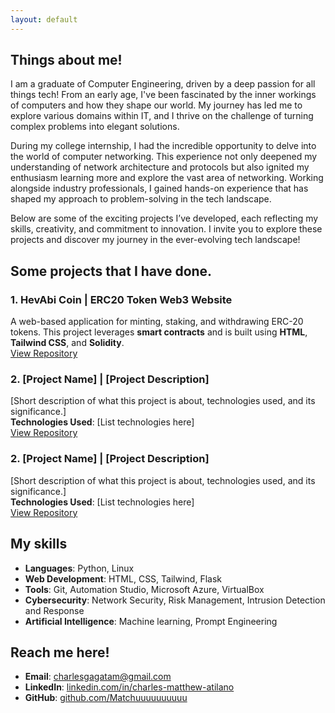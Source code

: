 ```yaml
---
layout: default
---
```

## Things about me!

I am a graduate of Computer Engineering, driven by a deep passion for all things tech! From an early age, I've been fascinated by the inner workings of computers and how they shape our world. My journey has led me to explore various domains within IT, and I thrive on the challenge of turning complex problems into elegant solutions.

During my college internship, I had the incredible opportunity to delve into the world of computer networking. This experience not only deepened my understanding of network architecture and protocols but also ignited my enthusiasm learning more and explore the vast area of networking. Working alongside industry professionals, I gained hands-on experience that has shaped my approach to problem-solving in the tech landscape.

Below are some of the exciting projects I’ve developed, each reflecting my skills, creativity, and commitment to innovation. I invite you to explore these projects and discover my journey in the ever-evolving tech landscape!


## Some projects that I have done.

### 1. **HevAbi Coin** | ERC20 Token Web3 Website
A web-based application for minting, staking, and withdrawing ERC-20 tokens. This project leverages **smart contracts** and is built using **HTML**, **Tailwind CSS**, and **Solidity**.  
[View Repository](https://github.com/CharlesMatthewAtilano/HevAbi)

### 2. **[Project Name]** | [Project Description]
[Short description of what this project is about, technologies used, and its significance.]  
**Technologies Used**: [List technologies here]  
[View Repository](link-to-repo)

### 2. **[Project Name]** | [Project Description]
[Short description of what this project is about, technologies used, and its significance.]  
**Technologies Used**: [List technologies here]  
[View Repository](link-to-repo)

## My skills
- **Languages**: Python, Linux
- **Web Development**: HTML, CSS, Tailwind, Flask
- **Tools**: Git, Automation Studio, Microsoft Azure, VirtualBox
- **Cybersecurity**: Network Security, Risk Management, Intrusion Detection and Response
- **Artificial Intelligence**: Machine learning, Prompt Engineering 


## Reach me here!
- **Email**: <a href="https://mail.google.com/mail/u/0/#inbox?compose=new">charlesgagatam@gmail.com</a> 
- **LinkedIn**: <a href="https://linkedin.com/in/charles-matthew-atilano/" target="_blank">linkedin.com/in/charles-matthew-atilano</a>
- **GitHub**: <a href="https://github.com/Matchuuuuuuuuuu" target="_blank">github.com/Matchuuuuuuuuuu</a>




